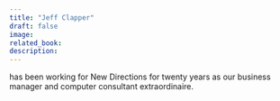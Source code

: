 ```yaml
---
title: "Jeff Clapper"
draft: false
image:
related_book:
description:
---
```


has been working for New Directions for twenty years as our business manager and computer consultant extraordinaire.
